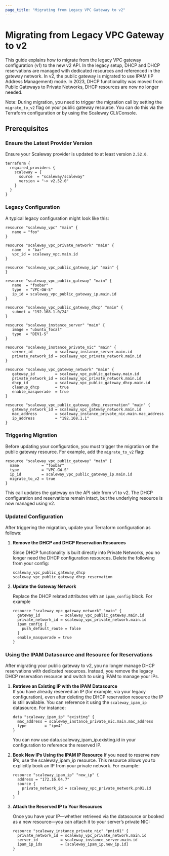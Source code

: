 ```yaml
---
page_title: "Migrating from Legacy VPC Gateway to v2"
---
```


# Migrating from Legacy VPC Gateway to v2

This guide explains how to migrate from the legacy VPC gateway configuration (v1) to the new v2 API.
In the legacy setup, DHCP and DHCP reservations are managed with dedicated resources and referenced in the gateway network.
In v2, the public gateway is migrated to use IPAM (IP Address Management) mode.
In 2023, DHCP functionality was moved from Public Gateways to Private Networks, DHCP resources are now no longer needed.

Note:
During migration, you need to trigger the migration call by setting the `migrate_to_v2` flag on your public gateway resource.
You can do this via the Terraform configuration or by using the Scaleway CLI/Console.

## Prerequisites

### Ensure the Latest Provider Version

Ensure your Scaleway provider is updated to at least version `2.52.0`.

```hcl
terraform {
  required_providers {
    scaleway = {
      source  = "scaleway/scaleway"
      version = "~> v2.52.0"
    }
  }
}
```

### Legacy Configuration

A typical legacy configuration might look like this:

```hcl
resource "scaleway_vpc" "main" {
   name = "foo"
}

resource "scaleway_vpc_private_network" "main" {
   name   = "bar"
   vpc_id = scaleway_vpc.main.id
}

resource "scaleway_vpc_public_gateway_ip" "main" {
}

resource "scaleway_vpc_public_gateway" "main" {
   name  = "foobar"
   type  = "VPC-GW-S"
   ip_id = scaleway_vpc_public_gateway_ip.main.id
}

resource "scaleway_vpc_public_gateway_dhcp" "main" {
   subnet = "192.168.1.0/24"
}

resource "scaleway_instance_server" "main" {
   image = "ubuntu_focal"
   type  = "DEV1-S"
}

resource "scaleway_instance_private_nic" "main" {
   server_id          = scaleway_instance_server.main.id
   private_network_id = scaleway_vpc_private_network.main.id
}

resource "scaleway_vpc_gateway_network" "main" {
   gateway_id         = scaleway_vpc_public_gateway.main.id
   private_network_id = scaleway_vpc_private_network.main.id
   dhcp_id            = scaleway_vpc_public_gateway_dhcp.main.id
   cleanup_dhcp       = true
   enable_masquerade  = true
}

resource "scaleway_vpc_public_gateway_dhcp_reservation" "main" {
   gateway_network_id = scaleway_vpc_gateway_network.main.id
   mac_address        = scaleway_instance_private_nic.main.mac_address
   ip_address         = "192.168.1.1"
}
```

### Triggering Migration

Before updating your configuration, you must trigger the migration on the public gateway resource. For example, add the `migrate_to_v2` flag:

```hcl
resource "scaleway_vpc_public_gateway" "main" {
  name          = "foobar"
  type          = "VPC-GW-S"
  ip_id         = scaleway_vpc_public_gateway_ip.main.id
  migrate_to_v2 = true
}
```

This call updates the gateway on the API side from v1 to v2. The DHCP configuration and reservations remain intact, but the underlying resource is now managed using v2.

### Updated Configuration

After triggering the migration, update your Terraform configuration as follows:

1. **Remove the DHCP and DHCP Reservation Resources**

    Since DHCP functionality is built directly into Private Networks, you no longer need the DHCP configuration resources. Delete the following from your config:

    `scaleway_vpc_public_gateway_dhcp`
    `scaleway_vpc_public_gateway_dhcp_reservation`

2. **Update the Gateway Network**

    Replace the DHCP related attributes with an `ipam_config` block. For example

    ```hcl
    resource "scaleway_vpc_gateway_network" "main" {
      gateway_id         = scaleway_vpc_public_gateway.main.id
      private_network_id = scaleway_vpc_private_network.main.id
      ipam_config {
        push_default_route = false
      }
      enable_masquerade = true
    }
    ```

### Using the IPAM Datasource and Resource for Reservations

After migrating your public gateway to v2, you no longer manage DHCP reservations with dedicated resources.
Instead, you remove the legacy DHCP reservation resource and switch to using IPAM to manage your IPs.

1. **Retrieve an Existing IP with the IPAM Datasource**  
   If you have already reserved an IP (for example, via your legacy configuration), even after deleting the DHCP reservation resource the IP is still available. You can reference it using the `scaleway_ipam_ip` datasource. For instance:

   ```hcl
   data "scaleway_ipam_ip" "existing" {
     mac_address = scaleway_instance_private_nic.main.mac_address
     type        = "ipv4"
   }
   ```

   You can now use data.scaleway_ipam_ip.existing.id in your configuration to reference the reserved IP.

2. **Book New IPs Using the IPAM IP Resource**
   If you need to reserve new IPs, use the scaleway_ipam_ip resource. This resource allows you to explicitly book an IP from your private network. For example:

   ```hcl
   resource "scaleway_ipam_ip" "new_ip" {
     address = "172.16.64.7"
     source {
       private_network_id = scaleway_vpc_private_network.pn01.id
     }
   }
   ```

3. **Attach the Reserved IP to Your Resources**

   Once you have your IP—whether retrieved via the datasource or booked as a new resource—you can attach it to your server’s private NIC:

   ```hcl
   resource "scaleway_instance_private_nic" "pnic01" {
     private_network_id = scaleway_vpc_private_network.main.id
     server_id          = scaleway_instance_server.main.id
     ipam_ip_ids        = [scaleway_ipam_ip.new_ip.id]
   }
   ```

